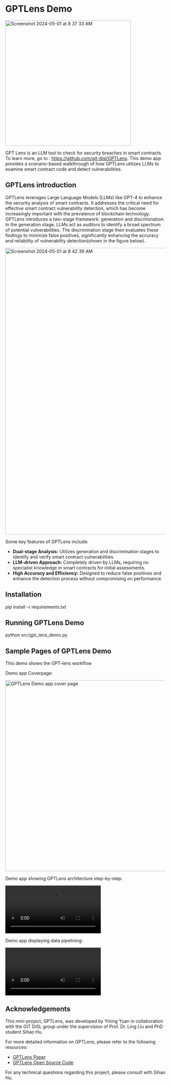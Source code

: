 # GPTLens Demo
<img width="394" alt="Screenshot 2024-05-01 at 8 37 33 AM" src="https://github.com/git-disl/GPTLens-Demo/assets/72898301/788b9092-6be7-4e8a-81e5-b1a345bde63b">

GPT Lens is an LLM tool to check for security breaches in smart contracts. To learn more, go to : https://github.com/git-disl/GPTLens. This demo app provides a scenario-based walkthrough of how GPTLens utilizes LLMs to examine smart contract code and detect vulnerabilities.

## GPTLens introduction
GPTLens leverages Large Language Models (LLMs) like GPT-4 to enhance the security analysis of smart contracts. It addresses the critical need for effective smart contract vulnerability detection, which has become increasingly important with the prevalence of blockchain technology. GPTLens introduces a two-stage framework: generation and discrimination. In the generation stage, LLMs act as auditors to identify a broad spectrum of potential vulnerabilities. The discrimination stage then evaluates these findings to minimize false positives, significantly enhancing the accuracy and reliability of vulnerability detection(shown in the figure below).

<img width="900" alt="Screenshot 2024-05-01 at 8 42 39 AM" src="https://github.com/git-disl/GPTLens-Demo/assets/72898301/14bd5cd0-1c43-449f-a5f8-ec85dab4c46c">



Some key features of GPTLens include:
- **Dual-stage Analysis:** Utilizes generation and discrimination stages to identify and verify smart contract vulnerabilities.
- **LLM-driven Approach:** Completely driven by LLMs, requiring no specialist knowledge in smart contracts for initial assessments.
- **High Accuracy and Efficiency:** Designed to reduce false positives and enhance the detection process without compromising on performance.

## Installation

pip install -r requirements.txt

## Running GPTLens Demo

python src/gpt_lens_demo.py


## Sample Pages of GPTLens Demo
This demo shows the GPT-lens workflow

Demo app Coverpage:

<img width="600" alt="GPTLens Demo app cover page" src="https://github.com/git-disl/GPTLens-Demo/assets/72898301/78c45bbf-bd02-4e0a-a509-1cdf1cd88941">

Demo app showing GPTLens architecture step-by-step:

<video alt="GPTLens Demo introduction page" src="https://github.com/git-disl/GPTLens-Demo/assets/72898301/f0949519-bcc7-4d38-ac73-b7cf3e238f6a"></video>

Demo app displaying data pipelining:

<video alt="GPTLens Demo data loading page" src="https://github.com/git-disl/GPTLens-Demo/assets/72898301/749b7724-e0b3-43a6-ad7e-c890b441b1ac"></video>




## Acknowledgements

This mini-project, GPTLens, was developed by Yining Yuan in collaboration with the GIT DiSL group under the supervision of Prof. Dr. Ling Liu and PhD student Sihao Hu.

For more detailed information on GPTLens, please refer to the following resources:
- [GPTLens Paper](https://arxiv.org/pdf/2310.01152.pdf)
- [GPTLens Open Source Code](https://github.com/git-disl/GPTLens?tab=readme-ov-file)

For any technical questions regarding this project, please consult with Sihao Hu.



